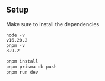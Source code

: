 ## Setup

Make sure to install the dependencies


```
node -v
v16.20.2
pnpm -v
8.9.2
```

```bash
pnpm install
pnpm prisma db push 
pnpm run dev
```

